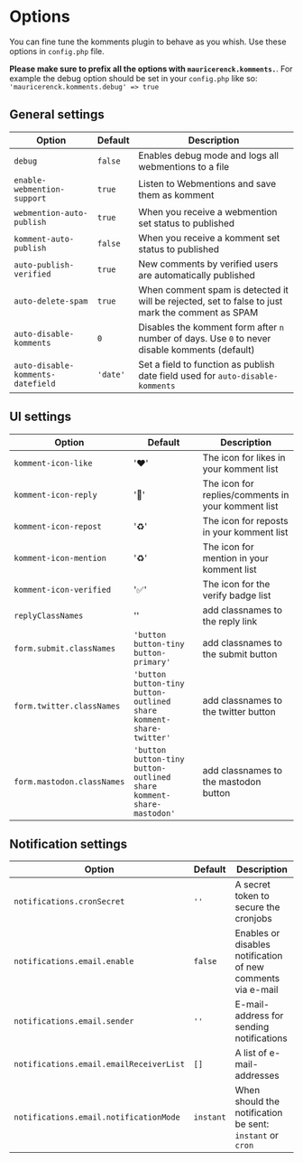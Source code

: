 # Options

You can fine tune the komments plugin to behave as you whish. Use these options in `config.php` file.

**Please make sure to prefix all the options with `mauricerenck.komments.`**. For example the debug option should be set in your `config.php` like so: `'mauricerenck.komments.debug' => true`


## General settings

| Option                            | Default  | Description                                                                                      |
| --------------------------------- | -------- | ------------------------------------------------------------------------------------------------ |
| `debug`                           | `false`  | Enables debug mode and logs all webmentions to a file                                            |
| `enable-webmention-support`       | `true`   | Listen to Webmentions and save them as komment                                                   |
| `webmention-auto-publish`         | `true`   | When you receive a webmention set status to published                                            |
| `komment-auto-publish`            | `false`  | When you receive a komment set status to published                                               |
| `auto-publish-verified`           | `true`   | New comments by verified users are automatically published                                       |
| `auto-delete-spam`                | `true`   | When comment spam is detected it will be rejected, set to false to just mark the comment as SPAM |
| `auto-disable-komments`           | `0`      | Disables the komment form after `n` number of days. Use `0` to never disable komments (default)  |
| `auto-disable-komments-datefield` | `'date'` | Set a field to function as publish date field used for `auto-disable-komments`                   |

## UI settings

| Option                     | Default                                                             | Description                                        |
| -------------------------- | ------------------------------------------------------------------- | -------------------------------------------------- |
| `komment-icon-like`        | '❤️'                                                                 | The icon for likes in your komment list            |
| `komment-icon-reply`       | '💬'                                                                 | The icon for replies/comments in your komment list |
| `komment-icon-repost`      | '♻️'                                                                 | The icon for reposts in your komment list          |
| `komment-icon-mention`     | '♻️'                                                                 | The icon for mention in your komment list          |
| `komment-icon-verified`    | '✅'                                                                 | The icon for the verify badge list                 |
| `replyClassNames`          | ''                                                                  | add classnames to the reply link                   |
| `form.submit.classNames`   | `'button button-tiny button-primary'`                               | add classnames to the submit button                |
| `form.twitter.classNames`  | `'button button-tiny button-outlined share komment-share-twitter'`  | add classnames to the twitter button               |
| `form.mastodon.classNames` | `'button button-tiny button-outlined share komment-share-mastodon'` | add classnames to the mastodon button              |

## Notification settings

| Option                                  | Default   | Description                                                 |
| --------------------------------------- | --------- | ----------------------------------------------------------- |
| `notifications.cronSecret`              | `''`      | A secret token to secure the cronjobs                       |
| `notifications.email.enable`            | `false`   | Enables or disables notification of new comments via e-mail |
| `notifications.email.sender`            | `''`      | E-mail-address for sending notifications                    |
| `notifications.email.emailReceiverList` | `[]`      | A  list of e-mail-addresses                                 |
| `notifications.email.notificationMode`  | `instant` | When should the notification be sent: `instant` or `cron`   |

